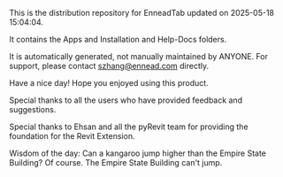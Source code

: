 This is the distribution repository for EnneadTab updated on 2025-05-18 15:04:04.

It contains the Apps and Installation and Help-Docs folders.

It is automatically generated, not manually maintained by ANYONE.
For support, please contact szhang@ennead.com directly.

Have a nice day! Hope you enjoyed using this product.

Special thanks to all the users who have provided feedback and suggestions.

Special thanks to Ehsan and all the pyRevit team for providing the foundation for the Revit Extension.



Wisdom of the day:
Can a kangaroo jump higher than the Empire State Building? Of course. The Empire State Building can't jump.
